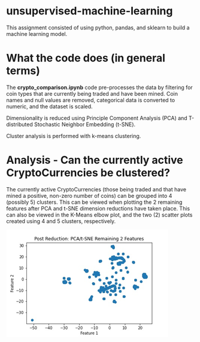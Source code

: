 # unsupervised-machine-learning
This assignment consisted of using python, pandas, and sklearn to build a machine learning model.

# What the code does (in general terms)
The **crypto_comparison.ipynb** code pre-processes the data by filtering for coin types that are currently being traded and have been mined. Coin names and null values are removed, categorical data is converted to numeric, and the dataset is scaled.

Dimensionality is reduced using Principle Component Analysis (PCA) and T-distributed Stochastic Neighbor Embedding (t-SNE).

Cluster analysis is performed with k-means clustering.

# Analysis - Can the currently active CryptoCurrencies be clustered?
The currently active CryptoCurrencies (those being traded and that have mined a positive, non-zero number of coins) can be grouped into 4 (possibly 5) clusters.  This can be viewed when plotting the 2 remaining features after PCA and t-SNE dimension reductions have taken place. This can also be viewed in the K-Means elbow plot, and the two (2) scatter plots created using 4 and 5 clusters, respectively.

![plots/pcatsnefeature.jpg](plots/pcatsnefeature.jpg)